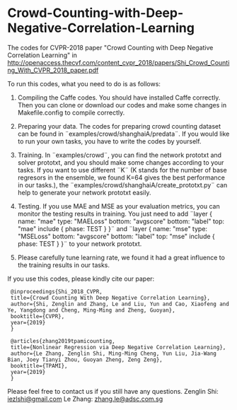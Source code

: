 # Crowd-Counting-with-Deep-Negative-Correlation-Learning
The codes for CVPR-2018  paper "Crowd Counting with Deep Negative Correlation Learning" in http://openaccess.thecvf.com/content_cvpr_2018/papers/Shi_Crowd_Counting_With_CVPR_2018_paper.pdf

To run this codes, what you need to do is as follows:

1. Compiling the Caffe codes.
You should have installed Caffe correctly. Then you can clone or download our codes and make some changes in Makefile.config to compile correctly.

2. Preparing your data.
The codes for preparing crowd counting dataset can be found in ¨examples/crowd/shanghaiA/predata¨. If you would like to run your own tasks, you have to write the codes by yourself.

3. Training.
In ¨examples/crowd¨, you can find the network prototxt and solver prototxt, and you should make some changes according to your tasks. If you want to use different ¨K¨ (K stands for the number of base regresors in the ensemble, we found K=64 gives the best performance in our tasks.), the ¨examples/crowd/shanghaiA/create_prototxt.py¨ can help to generate your network prototxt easily.

4. Testing.
If you use MAE and MSE as your evaluation metrics, you can monitor the testing results in training. You just need to add 
¨layer {
   name: "mae"
   type: "MAELoss"
   bottom: "avgscore"
   bottom: "label"
   top: "mae"
   include {
    phase: TEST
  }
}¨ and 
¨layer {
   name: "mse"
   type: "MSELoss"
   bottom: "avgscore"
   bottom: "label"
   top: "mse"
   include {
    phase: TEST
  }
}¨
to your network prototxt.

5. Please carefully tune learning rate, we found it had a great influence to the training results in our tasks.

If you use this codes, please kindly cite our paper:

     @inproceedings{Shi_2018_CVPR,
     title={Crowd Counting With Deep Negative Correlation Learning},
     author={Shi, Zenglin and Zhang, Le and Liu, Yun and Cao, Xiaofeng and Ye, Yangdong and Cheng, Ming-Ming and Zheng, Guoyan},
     booktitle={CVPR},
     year={2019}
     }     
     
     @articles{zhang2019tpamicounting,
     title={Nonlinear Regression via Deep Negative Correlation Learning},
     author={Le Zhang, Zenglin Shi, Ming-Ming Cheng, Yun Liu, Jia-Wang Bian, Joey Tianyi Zhou, Guoyan Zheng, Zeng Zeng},
     booktitle={TPAMI},
     year={2019}
     }

Please feel free to contact us if you still have any questions.
Zenglin Shi: iezlshi@gmail.com
Le Zhang: zhang.le@adsc.com.sg 


